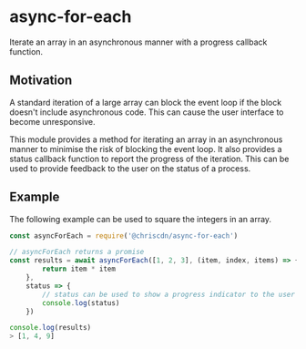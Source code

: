 # async-for-each

Iterate an array in an asynchronous manner with a progress callback function.

## Motivation

A standard iteration of a large array can block the event loop if the block doesn't include asynchronous code.  This can cause the user interface to become unresponsive.

This module provides a method for iterating an array in an asynchronous manner to minimise the risk of blocking the event loop.  It also provides a status callback function to report the progress of the iteration.  This can be used to provide feedback to the user on the status of a process.

## Example

The following example can be used to square the integers in an array.

```js
const asyncForEach = require('@chriscdn/async-for-each')

// asyncForEach returns a promise
const results = await asyncForEach([1, 2, 3], (item, index, items) => {
		return item * item
	},
	status => {
		// status can be used to show a progress indicator to the user
		console.log(status)
	})

console.log(results)
> [1, 4, 9]
```